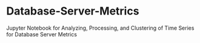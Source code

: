 # Database-Server-Metrics
Jupyter Notebook for Analyzing, Processing, and Clustering of Time Series for Database Server Metrics
